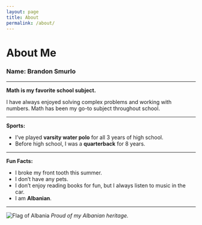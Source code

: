 ```yaml
---
layout: page
title: About
permalink: /about/
---
```


# About Me

### Name: Brandon Smurlo

---

**Math is my favorite school subject.**

I have always enjoyed solving complex problems and working with numbers. Math has been my go-to subject throughout school.

---

**Sports:**  
- I’ve played **varsity water polo** for all 3 years of high school.
- Before high school, I was a **quarterback** for 8 years.

---

**Fun Facts:**
- I broke my front tooth this summer.
- I don’t have any pets.
- I don’t enjoy reading books for fun, but I always listen to music in the car.
- I am **Albanian**.

---

![Flag of Albania](https://cdn.britannica.com/00/6200-004-42B7690E/Flag-Albania.jpg)
*Proud of my Albanian heritage.*

